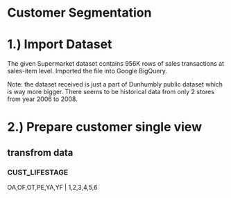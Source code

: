 # Customer Segmentation

# 1.) Import Dataset
The given Supermarket dataset contains 956K rows of sales transactions at sales-item level. Imported the file into Google BigQuery.

Note: the dataset received is just a part of Dunhumbly public dataset which is way more bigger. There seems to be historical data from only 2 stores from year 2006 to 2008.

# 2.) Prepare customer single view
## transfrom data
### CUST_LIFESTAGE 
OA,OF,OT,PE,YA,YF | 1,2,3,4,5,6
